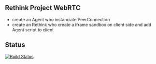 ## Rethink Project WebRTC

* create an Agent who instanciate PeerConnection
* create an Rethink who create a iframe sandbox on client side and add Agent script to client


## Status

[![Build Status](http://185.17.229.168:8080/job/TestProject/check-manifest//badge/icon)](http://185.17.229.168:8080/job/TestProject/check-manifest)

